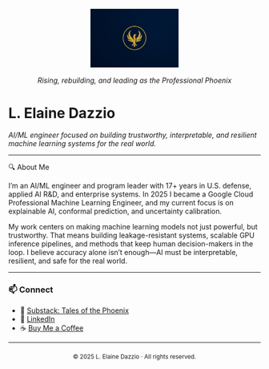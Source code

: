 <!-- Banner -->
<p align="center">
  <img src="ChatGPT Image Aug 9, 2025, 09_32_30 PM.jpg" alt="Phoenix Banner" width="35%">
</p>
<p align="center"><em>Rising, rebuilding, and leading as the Professional Phoenix</em></p>

# L. Elaine Dazzio

*AI/ML engineer focused on building trustworthy, interpretable, and resilient machine learning systems for the real world.*

---
🔍 About Me

I’m an AI/ML engineer and program leader with 17+ years in U.S. defense, applied AI R&D, and enterprise systems. In 2025 I became a Google Cloud Professional Machine Learning Engineer, and my current focus is on explainable AI, conformal prediction, and uncertainty calibration.

My work centers on making machine learning models not just powerful, but trustworthy. That means building leakage-resistant systems, scalable GPU inference pipelines, and methods that keep human decision-makers in the loop. I believe accuracy alone isn’t enough—AI must be interpretable, resilient, and safe for the real world.

---

### 📫 Connect
- 📰 [Substack: Tales of the Phoenix](https://talesofthephoenix.substack.com/)  
- 💼 [LinkedIn](https://www.linkedin.com/in/l-elaine-dazzio-030945385)  
- ☕ [Buy Me a Coffee](https://www.buymeacoffee.com/ledazzio)

---

<p align="center">
  <sub>© 2025 L. Elaine Dazzio · All rights reserved.</sub>
</p>



